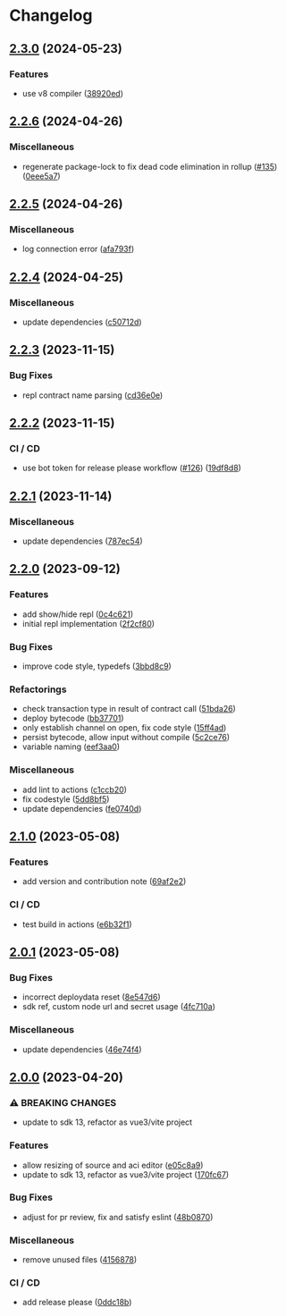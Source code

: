 # Changelog

## [2.3.0](https://github.com/aeternity/aepp-contracts/compare/v2.2.6...v2.3.0) (2024-05-23)


### Features

* use v8 compiler ([38920ed](https://github.com/aeternity/aepp-contracts/commit/38920ed38fc0541f794878c6a86fda9dc3bae877))

## [2.2.6](https://github.com/aeternity/aepp-contracts/compare/v2.2.5...v2.2.6) (2024-04-26)


### Miscellaneous

* regenerate package-lock to fix dead code elimination in rollup ([#135](https://github.com/aeternity/aepp-contracts/issues/135)) ([0eee5a7](https://github.com/aeternity/aepp-contracts/commit/0eee5a714532ccfaccb1ee2862092762add03a28))

## [2.2.5](https://github.com/aeternity/aepp-contracts/compare/v2.2.4...v2.2.5) (2024-04-26)


### Miscellaneous

* log connection error ([afa793f](https://github.com/aeternity/aepp-contracts/commit/afa793fcdd3996f626d0cc311cf04b802fcb95df))

## [2.2.4](https://github.com/aeternity/aepp-contracts/compare/v2.2.3...v2.2.4) (2024-04-25)


### Miscellaneous

* update dependencies ([c50712d](https://github.com/aeternity/aepp-contracts/commit/c50712d44037a9a497fb926ab4899bdc649b2edb))

## [2.2.3](https://github.com/aeternity/aepp-contracts/compare/v2.2.2...v2.2.3) (2023-11-15)


### Bug Fixes

* repl contract name parsing ([cd36e0e](https://github.com/aeternity/aepp-contracts/commit/cd36e0e6a9b398ae713a9301432940e70617d527))

## [2.2.2](https://github.com/aeternity/aepp-contracts/compare/v2.2.1...v2.2.2) (2023-11-15)


### CI / CD

* use bot token for release please workflow ([#126](https://github.com/aeternity/aepp-contracts/issues/126)) ([19df8d8](https://github.com/aeternity/aepp-contracts/commit/19df8d82f0c3ddc4846c644ca9176afb45f0988d))

## [2.2.1](https://github.com/aeternity/aepp-contracts/compare/v2.2.0...v2.2.1) (2023-11-14)


### Miscellaneous

* update dependencies ([787ec54](https://github.com/aeternity/aepp-contracts/commit/787ec5449f4f08dca99a8e4def8d68bd305e2035))

## [2.2.0](https://github.com/aeternity/aepp-contracts/compare/v2.1.0...v2.2.0) (2023-09-12)


### Features

* add show/hide repl ([0c4c621](https://github.com/aeternity/aepp-contracts/commit/0c4c621ca6ddd3e07b83976556f2cf4fef8a7a74))
* initial repl implementation ([2f2cf80](https://github.com/aeternity/aepp-contracts/commit/2f2cf80f6ec980b1cd6d157985556387d187a664))


### Bug Fixes

* improve code style, typedefs ([3bbd8c9](https://github.com/aeternity/aepp-contracts/commit/3bbd8c9e1fc170e68898829a35cbb0d1a8773c51))


### Refactorings

* check transaction type in result of contract call ([51bda26](https://github.com/aeternity/aepp-contracts/commit/51bda260a78753c2ac74cb4bfb7fc54bd85b9f2d))
* deploy bytecode ([bb37701](https://github.com/aeternity/aepp-contracts/commit/bb37701d2331f32c829ff98f9f49cc730a032f05))
* only establish channel on open, fix code style ([15ff4ad](https://github.com/aeternity/aepp-contracts/commit/15ff4ad76b2811d2aae120714a8f65f790a163b3))
* persist bytecode, allow input without compile ([5c2ce76](https://github.com/aeternity/aepp-contracts/commit/5c2ce7626801075acef38e49d4289e1a6be539ac))
* variable naming ([eef3aa0](https://github.com/aeternity/aepp-contracts/commit/eef3aa081da7a47808290f64067546f7fdac651c))


### Miscellaneous

* add lint to actions ([c1ccb20](https://github.com/aeternity/aepp-contracts/commit/c1ccb20ded47079844beaae3efbdf3ca83e9d38b))
* fix codestyle ([5dd8bf5](https://github.com/aeternity/aepp-contracts/commit/5dd8bf546c9288acd969d6433e8c8a11b31699eb))
* update dependencies ([fe0740d](https://github.com/aeternity/aepp-contracts/commit/fe0740d0088b96573eafa7076edfd044142b9118))

## [2.1.0](https://github.com/aeternity/aepp-contracts/compare/v2.0.1...v2.1.0) (2023-05-08)


### Features

* add version and contribution note ([69af2e2](https://github.com/aeternity/aepp-contracts/commit/69af2e2cf70e7d86ca5c6c055f0bb5076675b776))


### CI / CD

* test build in actions ([e6b32f1](https://github.com/aeternity/aepp-contracts/commit/e6b32f1ddc0bf58cb22dd3a328a61ba30fafa8e3))

## [2.0.1](https://github.com/aeternity/aepp-contracts/compare/v2.0.0...v2.0.1) (2023-05-08)


### Bug Fixes

* incorrect deploydata reset ([8e547d6](https://github.com/aeternity/aepp-contracts/commit/8e547d6759ba3e11830c2f0c8bda9d3f0df11964))
* sdk ref, custom node url and secret usage ([4fc710a](https://github.com/aeternity/aepp-contracts/commit/4fc710ac5335dd46460b2c72721303b8a8353e1c))


### Miscellaneous

* update dependencies ([46e74f4](https://github.com/aeternity/aepp-contracts/commit/46e74f4a3e9e0d0212ee3b5a00a0d1bad12a07bf))

## [2.0.0](https://github.com/aeternity/aepp-contracts/compare/1.1.2...v2.0.0) (2023-04-20)


### ⚠ BREAKING CHANGES

* update to sdk 13, refactor as vue3/vite project

### Features

* allow resizing of source and aci editor ([e05c8a9](https://github.com/aeternity/aepp-contracts/commit/e05c8a910b6d8f389021731c9579c4ac61f434b3))
* update to sdk 13, refactor as vue3/vite project ([170fc67](https://github.com/aeternity/aepp-contracts/commit/170fc67875cc834871b6cd50d4621dc26d61c153))


### Bug Fixes

* adjust for pr review, fix and satisfy eslint ([48b0870](https://github.com/aeternity/aepp-contracts/commit/48b0870d5cb0ebc36e6a7e83104a5e039ad00bfc))


### Miscellaneous

* remove unused files ([4156878](https://github.com/aeternity/aepp-contracts/commit/4156878fafdea0366c812a2bd09222b6dc0b67eb))


### CI / CD

* add release please ([0ddc18b](https://github.com/aeternity/aepp-contracts/commit/0ddc18b2e083862a9afdfac767c68ce9188c3dab))

